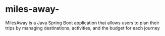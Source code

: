 # miles-away-
MilesAway is a Java Spring Boot application that allows users to plan their trips by managing destinations, activities, and the budget for each journey
